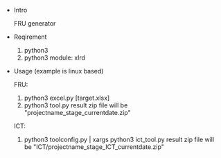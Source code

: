 - Intro

    FRU generator

- Reqirement

    1. python3
    2. python3 module: xlrd

- Usage (example is linux based)

    FRU:
    1. python3 excel.py \[target.xlsx\]
    2. python3 tool.py
    result zip file will be "projectname_stage_currentdate.zip"

    ICT:
    1. python3 toolconfig.py | xargs python3 ict_tool.py
    result zip file will be "ICT/projectname_stage_ICT_currentdate.zip"